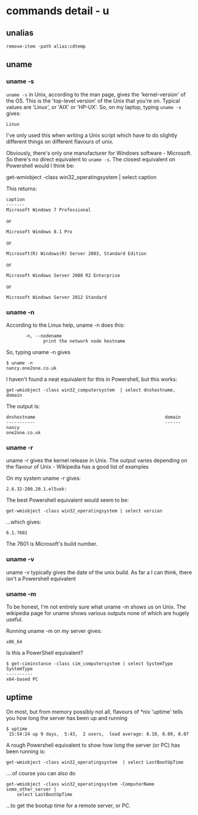 # commands detail - u

## unalias

````
remove-item -path alias:cdtemp
````

## uname

### uname -s


`uname -s` in Unix, according to the man page, gives the 'kernel-version' of the OS. This is the 'top-level version' of the Unix that you're on. Typical values are 'Linux', or 'AIX' or 'HP-UX'. So, on my laptop, typing `uname -s` gives:

````
Linux
````

I've only used this when writing a Unix script which have to do slightly different things on different flavours of unix.

Obviously, there's only one manufacturer for Windows software - Microsoft. So there's no direct equivalent to `uname -s`. The closest equivalent on Powershell would I think be:

get-wmiobject -class win32_operatingsystem | select caption

This returns:

````
caption
-------
Microsoft Windows 7 Professional
````

or

````
Microsoft Windows 8.1 Pro
````

or

````
Microsoft(R) Windows(R) Server 2003, Standard Edition
````

or

````
Microsoft Windows Server 2008 R2 Enterprise
````

or

````
Microsoft Windows Server 2012 Standard
````

### uname -n

According to the Linux help, uname -n does this:

````
       -n, --nodename
              print the network node hostname
````
So, typing uname -n gives


````
$ uname -n
nancy.one2one.co.uk
````

I haven't found a neat equivalent for this in Powershell, but this works:

````
get-wmiobject -class win32_computersystem  | select dnshostname, domain
````

The output is:

````
dnshostname                                                 domain
-----------                                                 ------
nancy                                                       one2one.co.uk
````

### uname -r

uname -r gives the kernel release in Unix. The output varies depending on the flavour of Unix - Wikipedia has a good list of examples

On my system uname -r gives:

````
2.6.32-200.20.1.el5uek:
````

The best Powershell equivalent would seem to be:

````
get-wmiobject -class win32_operatingsystem | select version
````

...which gives:

````
6.1.7601
````

The 7601 is Microsoft's build number.

### uname -v

uname -v typically gives the date of the unix build. As far a I can think, there isn't a Powershell equivalent

### uname -m

To be honest, I'm not entirely sure what uname -m shows us on Unix. The wikipedia page for uname shows various outputs none of which are hugely useful.

Running uname -m on my server gives:

````
x86_64
````

Is this a PowerShell equivalent?

````
$ get-ciminstance -class cim_computersystem | select SystemType
SystemType
----------
x64-based PC
````


## uptime
On most, but from memory possibly not all, flavours of *nix 'uptime' tells you how long the server has been up and running

````
$ uptime
 15:54:24 up 9 days,  5:43,  2 users,  load average: 0.10, 0.09, 0.07
````

A rough Powershell equivalent to show how long the server (or PC) has been running is:

````
get-wmiobject -class win32_operatingsystem  | select LastBootUpTime
````

....of course you can also do

````
get-wmiobject -class win32_operatingsystem -ComputerName some_other_server | 
    select LastBootUpTime
````

...to get the bootup time for a remote server, or PC.
